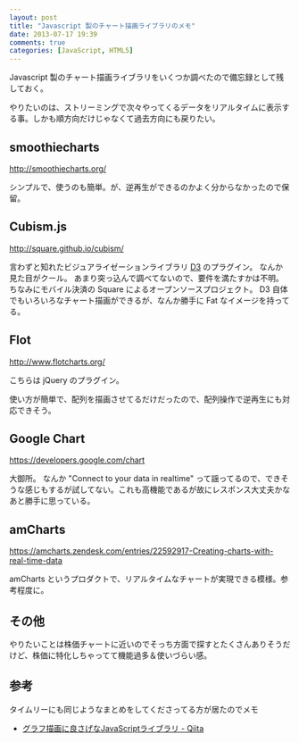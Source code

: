 ```yaml
---
layout: post
title: "Javascript 製のチャート描画ライブラリのメモ"
date: 2013-07-17 19:39
comments: true
categories: [JavaScript, HTML5]
---
```

Javascript 製のチャート描画ライブラリをいくつか調べたので備忘録として残しておく。
<!--more-->
やりたいのは、ストリーミングで次々やってくるデータをリアルタイムに表示する事。しかも順方向だけじゃなくて過去方向にも戻りたい。

## smoothiecharts

http://smoothiecharts.org/

シンプルで、使うのも簡単。が、逆再生ができるのかよく分からなかったので保留。

## Cubism.js

http://square.github.io/cubism/

言わずと知れたビジュアライゼーションライブラリ [D3](http://d3js.org/) のプラグイン。
なんか見た目がクール。
あまり突っ込んで調べてないので、要件を満たすかは不明。
ちなみにモバイル決済の Square によるオープンソースプロジェクト。
D3 自体でもいろいろなチャート描画ができるが、なんか勝手に Fat なイメージを持ってる。

## Flot

http://www.flotcharts.org/

こちらは jQuery のプラグイン。

使い方が簡単で、配列を描画させてるだけだったので、配列操作で逆再生にも対応できそう。

## Google Chart

https://developers.google.com/chart

大御所。
なんか "Connect to your data in realtime" って謡ってるので、できそうな感じもするが試してない。これも高機能であるが故にレスポンス大丈夫かなあと勝手に思っている。
 

## amCharts

https://amcharts.zendesk.com/entries/22592917-Creating-charts-with-real-time-data

amCharts というプロダクトで、リアルタイムなチャートが実現できる模様。参考程度に。

## その他

やりたいことは株価チャートに近いのでそっち方面で探すとたくさんありそうだけど、株価に特化しちゃってて機能過多＆使いづらい感。

## 参考

タイムリーにも同じようなまとめをしてくださってる方が居たのでメモ

* [グラフ描画に良さげなJavaScriptライブラリ - Qiita](http://qiita.com/hurutoriya/items/727296839a2ec638fdc4)